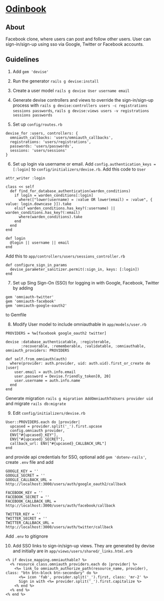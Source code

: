 # [Odinbook](https://www.theodinproject.com/courses/ruby-on-rails/lessons/final-project#project-building-facebook)

## About
Facebook clone, where users can post and follow other users. User can sign-in/sign-up using sso via Google, Twitter or Facebook accounts.

## Guidelines
1. Add `gem 'devise'`
2. Run the generator `rails g devise:install`
3. Create a user model `rails g devise User username email`
4. Generate devise controllers and views to override the sign-in/sign-up process with `rails g devise:controllers users -c registrations sessions passwords`, `rails g devise:views users -v registrations sessions passwords`

5. Set up `config/routes.rb`
```
devise_for :users, controllers: {
  omniauth_callbacks: 'users/omniauth_callbacks',
  registrations: 'users/registrations',
  passwords: 'users/passwords',
  sessions: 'users/sessions'
}
```

6. Set up login via username or email. Add `config.authentication_keys = [:login]` to `config/initializers/devise.rb`. Add this code to `User`
```
attr_writer :login

class << self
  def find_for_database_authentication(warden_conditions)
    if login = warden_conditions[:login]
      where(["lower(username) = :value OR lower(email) = :value", { value: login.downcase }]).take
    elsif warden_conditions.has_key?(:username) || warden_conditions.has_key?(:email)
      where(warden_conditions).take
    end
  end
end

def login
  @login || username || email
end
```
Add this to `app/controllers/users/sessions_controller.rb`
```
def configure_sign_in_params
  devise_parameter_sanitizer.permit(:sign_in, keys: [:login])
end
```

7. Set up Sing Sign-On (SSO) for logging in with Google, Facebook, Twitter by adding
```
gem 'omniauth-twitter'
gem 'omniauth-facebook'
gem 'omniauth-google-oauth2'
```
to Gemfile

8. Modify User model to include omniauthable in `app/models/user.rb`
```
PROVIDERS = %w[facebook google_oauth2 twitter]

devise :database_authenticatable, :registerable,
       :recoverable, :rememberable, :validatable, :omniauthable, omniauth_providers: PROVIDERS

def self.from_omniauth(auth)
  where(provider: auth.provider, uid: auth.uid).first_or_create do |user|
    user.email = auth.info.email
    user.password = Devise.friendly_token[0, 20]
    user.username = auth.info.name
  end
end
```
Generate migration `rails g migration AddOmniauthToUsers provider uid` and migrate `rails db:migrate`

9. Edit `config/initializers/devise.rb`
```
User::PROVIDERS.each do |provider|
  upcased = provider.split('_').first.upcase
  config.omniauth provider,
  ENV["#{upcased}_KEY"],
  ENV["#{upcased}_SECRET"],
  callback_url: ENV["#{upcased}_CALLBACK_URL"]
end
```
and provide api credentials for SSO, optional add `gem 'dotenv-rails'`, create `.env` file and add
```
GOOGLE_KEY = ''
GOOGLE_SECRET = ''
GOOGLE_CALLBACK_URL = http://localhost:3000/users/auth/google_oauth2/callback

FACEBOOK_KEY = ''
FACEBOOK_SECRET = ''
FACEBOOK_CALLBACK_URL = http://localhost:3000/users/auth/facebook/callback

TWITTER_KEY = ''
TWITTER_SECRET = ''
TWITTER_CALLBACK_URL = http://localhost:3000/users/auth/twitter/callback
```
Add `.env` to gitignore

10. Add SSO links to sign-in/sign-up views. They are generated by devise and initially are in `app/views/users/shared/_links.html.erb`
```
<% if devise_mapping.omniauthable? %>
  <% resource_class.omniauth_providers.each do |provider| %>
    <%= link_to omniauth_authorize_path(resource_name, provider), class: "btn btn-block btn-secondary" do %>
      <%= icon 'fab', provider.split('_').first, class: 'mr-2' %>
      Sign in with <%= provider.split('_').first.capitalize %>
    <% end %>
  <% end %>
<% end %>
```
